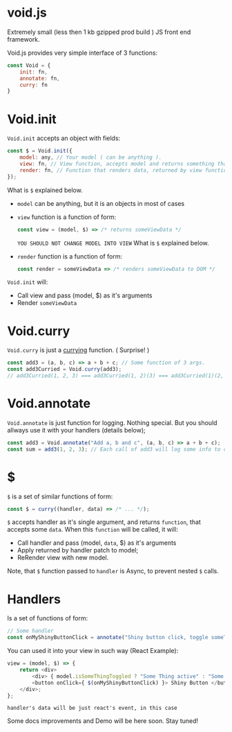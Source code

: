 # void.js
Extremely small (less then 1 kb gzipped prod build ) JS front end framework.

Void.js provides very simple interface of 3 functions:
```javascript
const Void = {
    init: fn,
    annotate: fn,
    curry: fn
}
```

# Void.init
`Void.init` accepts an object with fields: 
```javascript
const $ = Void.init({
    model: any, // Your model ( can be anything ).
    view: fn, // View function, accepts model and returns something that render function can render.  
    render: fn, // Function that renders data, returned by view function into DOM.
});
```
What is `$` explained below.

- `model` can be anything, but it is an objects in most of cases

- `view` function is a function of form:
    ```javascript
    const view = (model, $) => /* returns someViewData */
    ```
    `YOU SHOULD NOT CHANGE MODEL INTO VIEW`
    What is `$` explained below.

- `render` function is a function of form:
    ```javascript
    const render = someViewData => /* renders someViewData to DOM */
    ```

`Void.init` will:
- Call view and pass (model, $) as it's arguments
- Render `someViewData` 

# Void.curry
`Void.curry` is just a [currying](https://en.wikipedia.org/wiki/Currying) function. ( Surprise! )
```javascript
const add3 = (a, b, c) => a + b + c; // Some function of 3 args.
const add3Curried = Void.curry(add3);
// add3Curried(1, 2, 3) === add3Curried(1, 2)(3) === add3Curried(1)(2, 3) === add3Curried(1)(2)(3)
```

# Void.annotate
`Void.annotate` is just function for logging. Nothing special. But you should allways use it with your handlers (details below);
```javascript
const add3 = Void.annotate("Add a, b and c", (a, b, c) => a + b + c);
const sum = add3(1, 2, 3); // Each call of add3 will log some info to console (in dev build only).
```

# $
`$` is a set of similar functions of form:
```javascript
const $ = curry((handler, data) => /* ... */);
```
`$` accepts handler as it's single argument, and returns `function`, that accepts some `data`. When this `function` will be called, it will:
- Call handler and pass (model, `data`, $) as it's arguments
- Apply returned by handler patch to model;
- ReRender view with new model.

Note, that `$` function passed to `handler` is Async, to prevent nested `$` calls.

# Handlers
Is a set of functions of form:
```javascript
// Some handler
const onMyShinyButtonClick = annotate("Shiny button click, toggle someThing", (model, data, $) => ({ isSomeThingActive: !model.isSomeThingActive }));
```
You can used it into your view in such way (React Example): 
```javascript
view = (model, $) => {
    return <div>
        <div> { model.isSomeThingToggled ? "Some Thing active" : "Some Thing inactive" } </div>
        <button onClick={ $(onMyShinyButtonClick) }> Shiny Button </button>
    </div>;
};
```
`handler's data will be just react's event, in this case`

Some docs improvements and Demo will be here soon. Stay tuned!

